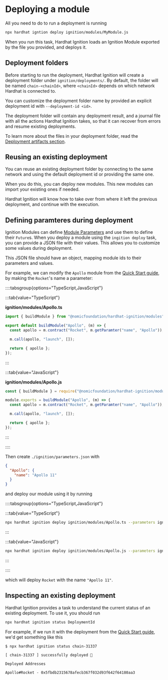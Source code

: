 # Deploying a module

All you need to do to run a deployment is running

```sh
npx hardhat igntion deploy ignition/modules/MyModule.js
```

When you run this task, Hardhat Ignition loads an Ignition Module exported by the file you provided, and deploys it.

## Deployment folders

Before starting to run the deployment, Hardhat Ignition will create a deployment folder under `ignition/deployments/`. By default, the folder will be named `chain-<chainId>`, where `<chainId>` depends on which network Hardhat is connected to.

You can customize the deployment folder name by provided an explicit deployment id with `--deployment-id <id>`.

The deployment folder will contain any deployment result, and a journal file with all the actions Hardhat Ignition takes, so that it can recover from errors and resume existing deployments.

To learn more about the files in your deployment folder, read the [Deployment artifacts section](./../advanced/deployments.md).

## Reusing an existing deployment

You can reuse an existing deployment folder by connecting to the same network and using the default deployment id or providing the same one.

When you do this, you can deploy new modules. This new modules can import your existing ones if needed.

Hardhat Ignition will know how to take over from where it left the previous deployment, and continue with the execution.

## Defining paramteres during deployment

Ignition Modules can define [Module Parameters](./creating-modules.md#module-parameters) and use them to define their `Future`s. When you deploy a module using the `ingition deploy` task, you can provide a JSON file with their values. This allows you to customize some values during deployment.

This JSON file should have an object, mapping module ids to their parameters and values.

For example, we can modify the `Apollo` module from the [Quick Start guide](../getting-started/index.md#quick-start), by making the `Rocket`'s name a parameter:

::::tabsgroup{options="TypeScript,JavaScript"}

:::tab{value="TypeScript"}

**ignition/modules/Apollo.ts**

```typescript
import { buildModule } from "@nomicfoundation/hardhat-ignition/modules";

export default buildModule("Apollo", (m) => {
  const apollo = m.contract("Rocket", m.getParamter("name", "Apollo"));

  m.call(apollo, "launch", []);

  return { apollo };
});
```

:::

:::tab{value="JavaScript"}

**ignition/modules/Apollo.js**

```javascript
const { buildModule } = require("@nomicfoundation/hardhat-ignition/modules");

module.exports = buildModule("Apollo", (m) => {
  const apollo = m.contract("Rocket", m.getParamter("name", "Apollo"));

  m.call(apollo, "launch", []);

  return { apollo };
});
```

:::

::::

Then create `./ignition/parameters.json` with

```json
{
  "Apollo": {
    "name": "Apollo 11"
  }
}
```

and deploy our module using it by running

::::tabsgroup{options="TypeScript,JavaScript"}

:::tab{value="TypeScript"}

```sh
npx hardhat ignition deploy ignition/modules/Apollo.ts --parameters ignition/parameters.json
```

:::

:::tab{value="JavaScript"}

```sh
npx hardhat ignition deploy ignition/modules/Apollo.js --parameters ignition/parameters.json
```

:::

::::

which will deploy `Rocket` with the name `"Apollo 11"`.

## Inspecting an existing deployment

Hardhat Ignition provides a task to understand the current status of an existing deployment. To use it, you should run

```sh
npx hardhat ignition status DeploymentId
```

For example, if we run it with the deployment from the [Quick Start guide](../getting-started/index.md#quick-start), we'd get something like this

```
$ npx hardhat ignition status chain-31337

[ chain-31337 ] successfully deployed 🚀

Deployed Addresses

Apollo#Rocket - 0x5fbdb2315678afecb367f032d93f642f64180aa3
```
